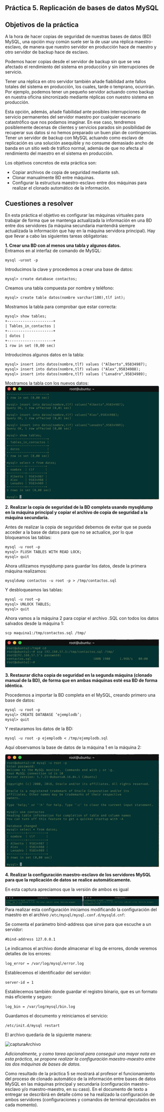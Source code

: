 ## Práctica 5. Replicación de bases de datos MySQL

## Objetivos de la práctica

A la hora de hacer copias de seguridad de nuestras bases de datos (BD) MySQL, una
opción muy común suele ser la de usar una réplica maestro-esclavo, de manera que
nuestro servidor en producción hace de maestro y otro servidor de backup hace de
esclavo.  

Podemos hacer copias desde el servidor de backup sin que se vea afectado el
rendimiento del sistema en producción y sin interrupciones de servicio.  

Tener una réplica en otro servidor también añade fiabilidad ante fallos totales del
sistema en producción, los cuales, tarde o temprano, ocurrirán. Por ejemplo, podemos
tener un pequeño servidor actuando como backup en nuestra oficina sincronizado
mediante réplicas con nuestro sistema en producción.  

Esta opción, además, añade fiabilidad ante posibles interrupciones de servicio
permanentes del servidor maestro por cualquier escenario catastrófico que nos
podamos imaginar. En ese caso, tendremos posiblemente decenas de clientes y
servicios parados sin posibilidad de recuperar sus datos si no hemos preparado un
buen plan de contingencias. Tener un servidor de backup con MySQL actuando como
esclavo de replicación es una solución asequible y no consume demasiado ancho de
banda en un sitio web de tráfico normal, además de que no afecta al rendimiento del
maestro en el sistema en producción.  

Los objetivos concretos de esta práctica son:
* Copiar archivos de copia de seguridad mediante ssh.
* Clonar manualmente BD entre máquinas.
* Configurar la estructura maestro-esclavo entre dos máquinas para realizar el
clonado automático de la información.

## Cuestiones a resolver  
En esta práctica el objetivo es configurar las máquinas virtuales para trabajar de forma
que se mantenga actualizada la información en una BD entre dos servidores (la
máquina secundaria mantendrá siempre actualizada la información que hay en la
máquina servidora principal).
Hay que llevar a cabo las siguientes tareas obligatorias:  

**1. Crear una BD con al menos una tabla y algunos datos.**    
Entramos en al interfaz de comando de MySQL:  

```
mysql -uroot -p
```  
Introducimos la clave y procedemos a crear una base de datos:  
```
mysql> create database contactos;
```
Creamos una tabla compuesta por nombre y teléfono:
```
mysql> create table datos(nombre varchar(100),tlf int);
```
Mostramos la tabla para comprobar que estar correcta:
```
mysql> show tables;
+---------------------+
| Tables_in_contactos |
+---------------------+
| datos |
+---------------------+
1 row in set (0,00 sec)
```
Introducimos algunos datos en la tabla:
```
mysql> insert into datos(nombre,tlf) values ("Alberto",95834987);
mysql> insert into datos(nombre,tlf) values ("Alex",95834988);
mysql> insert into datos(nombre,tlf) values ("Lenadro",95834989);
```
Mostramos la tabla con los nuevos datos:  
![datosTabla](./imagenes/capturaBaseDeDatos.jpg)

**2. Realizar la copia de seguridad de la BD completa usando mysqldump en la máquina principal y copiar el archivo de copia de seguridad a la máquina secundaria.**     

Antes de realizar la copia de seguridad debemos de evitar que se pueda acceder a la base de datos para que no se actualice, por lo que bloqueamos las tablas:    
```
mysql -u root –p
mysql> FLUSH TABLES WITH READ LOCK;
mysql> quit
```
Ahora utilizamos mysqldump para guardar los datos, desde la primera máquina realizamos:
```
mysqldump contactos -u root -p > /tmp/contactos.sql
```
Y desbloqueamos las tablas:
```
mysql -u root –p
mysql> UNLOCK TABLES;
mysql> quit
```
Ahora vamos a la máquina 2 para copiar el archivo .SQL con todos los datos salvados desde la máquina 1:
```
scp maquina1:/tmp/contactos.sql /tmp/
```
![copiaBD](./imagenes/capturaBDCopia.jpg)  

**3. Restaurar dicha copia de seguridad en la segunda máquina (clonado manual de la BD), de forma que en ambas máquinas esté esa BD de forma idéntica.**   

Procedemos a importar la BD completa en el MySQL, creando primero una base de datos:
```
mysql -u root –p
mysql> CREATE DATABASE ‘ejemplodb’;
mysql> quit
```
Y restauramos los datos de la BD:
```
mysql -u root -p ejemplodb < /tmp/ejemplodb.sql
```
  Aquí observamos la base de datos de la máquina 1 en la máquina 2:  

![BDRestaurada](./imagenes/capturaBDRestaurada.jpg)  

**4. Realizar la configuración maestro-esclavo de los servidores MySQL para que la replicación de datos se realice automáticamente.**    

En esta captura apreciamos que la versión de ambos es igual  

![capturaVersion](./imagenes/CapturaMysqlversion.png)  
Para realizar esta configuración iniciamos modificando la configuración del maestro en el archivo ``/etc/mysql/mysql.conf.d/mysqld.cnf``:  

Se comenta el parámetro bind-address que sirve para que escuche a un servidor:  

``#bind-address 127.0.0.1``

Le indicamos el archivo donde almacenar el log de errores, donde veremos detalles de los errores:  

``log_error = /var/log/mysql/error.log``  

Establecemos el identificador del servidor:  

``server-id = 1``  

Establecemos también donde guardar el registro binario, que es un formato más eficiente y seguro:  

``log_bin = /var/log/mysql/bin.log``  

Guardamos el documento y reiniciamos el servicio:  

``/etc/init.d/mysql restart``    

El archivo quedaría de la siguiente manera:   

![capturaArchivo](./imagenes/.png)

*Adicionalmente, y como tarea opcional para conseguir una mayor nota en esta
práctica, se propone realizar la configuración maestro-maestro entre las dos máquinas
de bases de datos.*  

Como resultado de la práctica 5 se mostrará al profesor el funcionamiento del
proceso de clonado automático de la información entre bases de datos MySQL en las
máquinas principal y secundaria (configuración maestro-esclavo y/o maestro-maestro,
en su caso). En el documento de texto a entregar se describirá en detalle cómo se ha
realizado la configuración de ambos servidores (configuraciones y comandos de
terminal ejecutados en cada momento).
